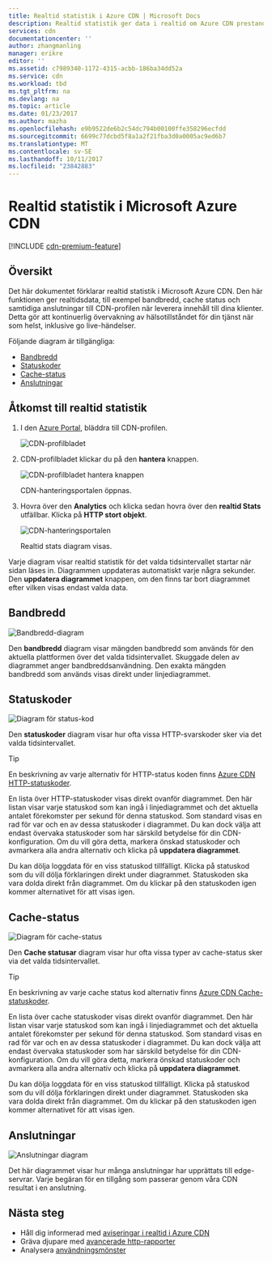 ```yaml
---
title: Realtid statistik i Azure CDN | Microsoft Docs
description: Realtid statistik ger data i realtid om Azure CDN prestanda när leverera innehåll till dina klienter.
services: cdn
documentationcenter: ''
author: zhangmanling
manager: erikre
editor: ''
ms.assetid: c7989340-1172-4315-acbb-186ba34dd52a
ms.service: cdn
ms.workload: tbd
ms.tgt_pltfrm: na
ms.devlang: na
ms.topic: article
ms.date: 01/23/2017
ms.author: mazha
ms.openlocfilehash: e9b9522de6b2c54dc794b00100ffe358296ecfdd
ms.sourcegitcommit: 6699c77dcbd5f8a1a2f21fba3d0a0005ac9ed6b7
ms.translationtype: MT
ms.contentlocale: sv-SE
ms.lasthandoff: 10/11/2017
ms.locfileid: "23842883"
---
```

# <a name="real-time-stats-in-microsoft-azure-cdn"></a>Realtid statistik i Microsoft Azure CDN
[!INCLUDE [cdn-premium-feature](../../includes/cdn-premium-feature.md)]

## <a name="overview"></a>Översikt
Det här dokumentet förklarar realtid statistik i Microsoft Azure CDN.  Den här funktionen ger realtidsdata, till exempel bandbredd, cache status och samtidiga anslutningar till CDN-profilen när leverera innehåll till dina klienter. Detta gör att kontinuerlig övervakning av hälsotillståndet för din tjänst när som helst, inklusive go live-händelser.

Följande diagram är tillgängliga:

* [Bandbredd](#bandwidth)
* [Statuskoder](#status-codes)
* [Cache-status](#cache-statuses)
* [Anslutningar](#connections)

## <a name="accessing-real-time-stats"></a>Åtkomst till realtid statistik
1. I den [Azure Portal](https://portal.azure.com), bläddra till CDN-profilen.
   
    ![CDN-profilbladet](./media/cdn-real-time-stats/cdn-profile-blade.png)
2. CDN-profilbladet klickar du på den **hantera** knappen.
   
    ![CDN-profilbladet hantera knappen](./media/cdn-real-time-stats/cdn-manage-btn.png)
   
    CDN-hanteringsportalen öppnas.
3. Hovra över den **Analytics** och klicka sedan hovra över den **realtid Stats** utfällbar.  Klicka på **HTTP stort objekt**.
   
    ![CDN-hanteringsportalen](./media/cdn-real-time-stats/cdn-premium-portal.png)
   
    Realtid stats diagram visas.

Varje diagram visar realtid statistik för det valda tidsintervallet startar när sidan läses in.  Diagrammen uppdateras automatiskt varje några sekunder.  Den **uppdatera diagrammet** knappen, om den finns tar bort diagrammet efter vilken visas endast valda data.

## <a name="bandwidth"></a>Bandbredd
![Bandbredd-diagram](./media/cdn-real-time-stats/cdn-bandwidth.png)

Den **bandbredd** diagram visar mängden bandbredd som används för den aktuella plattformen över det valda tidsintervallet. Skuggade delen av diagrammet anger bandbreddsanvändning. Den exakta mängden bandbredd som används visas direkt under linjediagrammet.

## <a name="status-codes"></a>Statuskoder
![Diagram för status-kod](./media/cdn-real-time-stats/cdn-status-codes.png)

Den **statuskoder** diagram visar hur ofta vissa HTTP-svarskoder sker via det valda tidsintervallet.

> [!TIP]
> En beskrivning av varje alternativ för HTTP-status koden finns [Azure CDN HTTP-statuskoder](https://msdn.microsoft.com/library/mt759238.aspx).
> 
> 

En lista över HTTP-statuskoder visas direkt ovanför diagrammet. Den här listan visar varje statuskod som kan ingå i linjediagrammet och det aktuella antalet förekomster per sekund för denna statuskod. Som standard visas en rad för var och en av dessa statuskoder i diagrammet. Du kan dock välja att endast övervaka statuskoder som har särskild betydelse för din CDN-konfiguration. Om du vill göra detta, markera önskad statuskoder och avmarkera alla andra alternativ och klicka på **uppdatera diagrammet**. 

Du kan dölja loggdata för en viss statuskod tillfälligt.  Klicka på statuskod som du vill dölja förklaringen direkt under diagrammet. Statuskoden ska vara dolda direkt från diagrammet. Om du klickar på den statuskoden igen kommer alternativet för att visas igen.

## <a name="cache-statuses"></a>Cache-status
![Diagram för cache-status](./media/cdn-real-time-stats/cdn-cache-status.png)

Den **Cache statusar** diagram visar hur ofta vissa typer av cache-status sker via det valda tidsintervallet. 

> [!TIP]
> En beskrivning av varje cache status kod alternativ finns [Azure CDN Cache-statuskoder](https://msdn.microsoft.com/library/mt759237.aspx).
> 
> 

En lista över cache statuskoder visas direkt ovanför diagrammet. Den här listan visar varje statuskod som kan ingå i linjediagrammet och det aktuella antalet förekomster per sekund för denna statuskod. Som standard visas en rad för var och en av dessa statuskoder i diagrammet. Du kan dock välja att endast övervaka statuskoder som har särskild betydelse för din CDN-konfiguration. Om du vill göra detta, markera önskad statuskoder och avmarkera alla andra alternativ och klicka på **uppdatera diagrammet**. 

Du kan dölja loggdata för en viss statuskod tillfälligt.  Klicka på statuskod som du vill dölja förklaringen direkt under diagrammet. Statuskoden ska vara dolda direkt från diagrammet. Om du klickar på den statuskoden igen kommer alternativet för att visas igen.

## <a name="connections"></a>Anslutningar
![Anslutningar diagram](./media/cdn-real-time-stats/cdn-connections.png)

Det här diagrammet visar hur många anslutningar har upprättats till edge-servrar. Varje begäran för en tillgång som passerar genom våra CDN resultat i en anslutning.

## <a name="next-steps"></a>Nästa steg
* Håll dig informerad med [aviseringar i realtid i Azure CDN](cdn-real-time-alerts.md)
* Gräva djupare med [avancerade http-rapporter](cdn-advanced-http-reports.md)
* Analysera [användningsmönster](cdn-analyze-usage-patterns.md)

